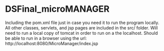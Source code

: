 # DSFinal_microMANAGER

Including the pom.xml file just in case you need it to run the program locally.
All other classes, servlets, and jsp pages are included in the src/ folder.
Will need to run a local copy of tomcat in order to run on a the localhost.
Should be able to run in a browser using the url: http://localhost:8080/MicroManager/index.jsp
